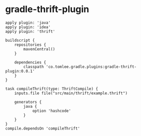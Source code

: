 # gradle-thrift-plugin

    apply plugin: 'java'
    apply plugin: 'idea'
    apply plugin: 'thrift'

    buildscript {
        repositories {
            mavenCentral()
        }

        dependencies {
            classpath 'co.tomlee.gradle.plugins:gradle-thrift-plugin:0.0.1'
        }
    }

    task compileThrift(type: ThriftCompile) {
        inputs.file file("src/main/thrift/example.thrift")

        generators {
            java {
                option 'hashcode'
            }
        }
    }
    compile.dependsOn 'compileThrift'

